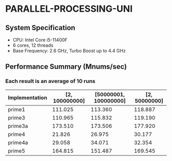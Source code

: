 # PARALLEL-PROCESSING-UNI

## System Specification
- CPU: Intel Core i5-11400F
- 6 cores, 12 threads
- Base Frequency: 2.6 GHz, Turbo Boost up to 4.4 GHz

## Performance Summary (Mnums/sec)
### Each result is an average of 10 runs

| Implementation | [2, 100000000] | [50000001, 100000000] | [2, 50000000] |
|----------------|-----------|--------------|-------------|
| prime1 | 111.025 | 113.360 | 118.887 |
| prime3 | 110.965 | 115.832 | 119.190 |
| prime3a | 173.510 | 173.506 | 177.920 |
| prime4 | 21.826 | 26.975 | 30.177 |
| prime4a | 29.058 | 34.071 | 32.354 |
| prime5 | 164.815 | 151.487 | 169.545 |
